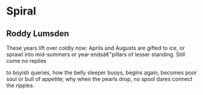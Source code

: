 # Spiral
## Roddy Lumsden
These years lift over coldly now: Aprils
and Augusts are gifted to ice, or sprawl
into mid-summers or year endsâ€"pillars
of lesser standing. Still come no replies

to boyish queries, how the belly sleeper
buoys, begins again, becomes poor soul
or bull of appetite; why when the pearls
drop, no spool dares connect the ripples.